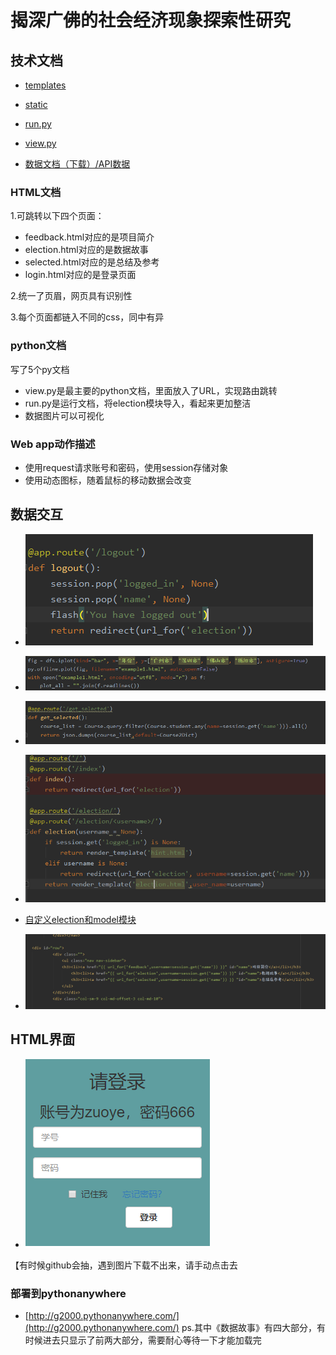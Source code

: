 # 揭深广佛的社会经济现象探索性研究

## 技术文档
- [templates](https://github.com/G-2000/python/tree/master/project/Election/templates)

- [static](https://github.com/G-2000/python/tree/master/project/Election/static)

- [run.py](https://github.com/G-2000/python/blob/master/project/run.py)

- [view.py](https://github.com/G-2000/python/blob/master/project/Election/view.py)

- [数据文档（下载）/API数据](https://github.com/G-2000/python/tree/master/data)

### HTML文档

1.可跳转以下四个页面：
- feedback.html对应的是项目简介
- election.html对应的是数据故事
- selected.html对应的是总结及参考
- login.html对应的是登录页面

2.统一了页眉，网页具有识别性

3.每个页面都链入不同的css，同中有异

### python文档
写了5个py文档
- view.py是最主要的python文档，里面放入了URL，实现路由跳转
- run.py是运行文档，将election模块导入，看起来更加整洁
- 数据图片可以可视化

### Web app动作描述
- 使用request请求账号和密码，使用session存储对象
- 使用动态图标，随着鼠标的移动数据会改变

## 数据交互

- ![数据结构嵌套](https://github.com/G-2000/python/blob/master/img/construction.png)

- ![数据结构2](https://github.com/G-2000/python/blob/master/img/cons.png)

- ![推导式](https://github.com/G-2000/python/blob/master/img/reduction.png)

- ![if条件判断](https://github.com/G-2000/python/blob/master/img/if_judgument.png)

- [自定义election和model模块](https://github.com/G-2000/python/tree/master/project)

- ![python和HTML传递](https://github.com/G-2000/python/blob/master/img/tran_ph.png)

## HTML界面
- ![实现数据的python——>HTML页面交互](https://github.com/G-2000/python/blob/master/img/ph.png)

【有时候github会抽，遇到图片下载不出来，请手动点击去

### 部署到pythonanywhere
- [http://g2000.pythonanywhere.com/](http://g2000.pythonanywhere.com/)
ps.其中《数据故事》有四大部分，有时候进去只显示了前两大部分，需要耐心等待一下才能加载完
